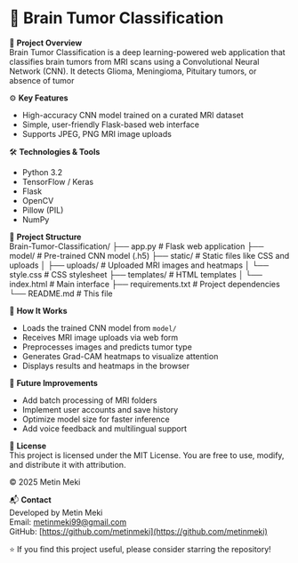 # 🧠 Brain Tumor Classification

🚀 **Project Overview**  
Brain Tumor Classification is a deep learning-powered web application that classifies brain tumors from MRI scans using a Convolutional Neural Network (CNN). It detects Glioma, Meningioma, Pituitary tumors, or absence of tumor

⚙️ **Key Features**  
- High-accuracy CNN model trained on a curated MRI dataset  
- Simple, user-friendly Flask-based web interface  
- Supports JPEG, PNG MRI image uploads  

🛠️ **Technologies & Tools**  
- Python 3.2  
- TensorFlow / Keras  
- Flask  
- OpenCV  
- Pillow (PIL)  
- NumPy  

📁 **Project Structure**  
Brain-Tumor-Classification/
├── app.py # Flask web application
├── model/ # Pre-trained CNN model (.h5)
├── static/ # Static files like CSS and uploads
│ ├── uploads/ # Uploaded MRI images and heatmaps
│ └── style.css # CSS stylesheet
├── templates/ # HTML templates
│ └── index.html # Main interface
├── requirements.txt # Project dependencies
└── README.md # This file


📖 **How It Works**  
- Loads the trained CNN model from `model/`  
- Receives MRI image uploads via web form  
- Preprocesses images and predicts tumor type  
- Generates Grad-CAM heatmaps to visualize attention  
- Displays results and heatmaps in the browser  

🔮 **Future Improvements**  
- Add batch processing of MRI folders  
- Implement user accounts and save history  
- Optimize model size for faster inference  
- Add voice feedback and multilingual support  

📄 **License**  
This project is licensed under the MIT License. You are free to use, modify, and distribute it with attribution.

© 2025 Metin Meki

📬 **Contact**  
Developed by Metin Meki  
Email: metinmeki99@gmail.com  
GitHub: [https://github.com/metinmeki](https://github.com/metinmeki)

⭐ If you find this project useful, please consider starring the repository!
